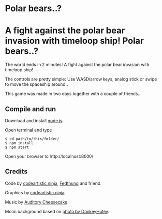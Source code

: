 Polar bears..?
===
A fight against the polar bear invasion with timeloop ship!
Polar bears..?
==============
The world ends in 2 minutes!
A fight against the polar bear invasion with timeloop ship!

The controls are pretty simple: Use WASD/arrow keys, analog stick or swipe to move the spaceship around..

This game was made in two days together with a couple of friends..

Compile and run
---------------
Download and install [node.js](https://nodejs.org/).

Open terminal and type

    $ cd path/to/this/folder/
    $ npm install
    $ npm start

Open your browser to http://localhost:8000/

Credits
-------
Code by [codeartistic.ninja](http://the.codeartistic.ninja/), [Fedthund](http://www.fedthund.dk) and friend.

Graphics by [codeartistic.ninja](http://the.codeartistic.ninja).

Music by [Auditory Cheesecake](https://soundcloud.com/auditory_cheesecake).

Moon background based on [photo by DonkeyHotey](https://www.flickr.com/photos/donkeyhotey/6143892887).
